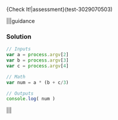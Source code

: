 {Check It!|assessment}(test-3029070503)

|||guidance
### Solution
```javascript
// Inputs
var a = process.argv[2]
var b = process.argv[3]
var c = process.argv[4]

// Math
var num = a * (b + c/3)

// Outputs
console.log( num )

```
|||
